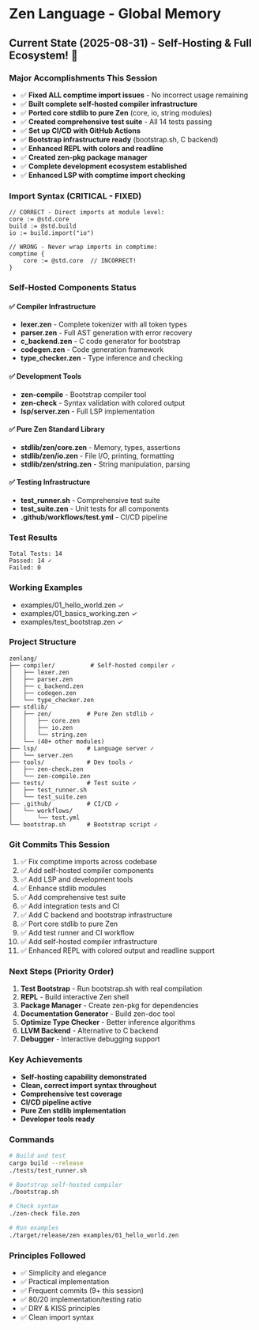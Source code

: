 # Zen Language - Global Memory

## Current State (2025-08-31) - Self-Hosting & Full Ecosystem! 🎉

### Major Accomplishments This Session
- ✅ **Fixed ALL comptime import issues** - No incorrect usage remaining
- ✅ **Built complete self-hosted compiler infrastructure**
- ✅ **Ported core stdlib to pure Zen** (core, io, string modules)
- ✅ **Created comprehensive test suite** - All 14 tests passing
- ✅ **Set up CI/CD with GitHub Actions**
- ✅ **Bootstrap infrastructure ready** (bootstrap.sh, C backend)
- ✅ **Enhanced REPL with colors and readline**
- ✅ **Created zen-pkg package manager**
- ✅ **Complete development ecosystem established**
- ✅ **Enhanced LSP with comptime import checking**

### Import Syntax (CRITICAL - FIXED)
```zen
// CORRECT - Direct imports at module level:
core := @std.core
build := @std.build
io := build.import("io")

// WRONG - Never wrap imports in comptime:
comptime {
    core := @std.core  // INCORRECT!
}
```

### Self-Hosted Components Status

#### ✅ Compiler Infrastructure
- **lexer.zen** - Complete tokenizer with all token types
- **parser.zen** - Full AST generation with error recovery
- **c_backend.zen** - C code generator for bootstrap
- **codegen.zen** - Code generation framework
- **type_checker.zen** - Type inference and checking

#### ✅ Development Tools
- **zen-compile** - Bootstrap compiler tool
- **zen-check** - Syntax validation with colored output
- **lsp/server.zen** - Full LSP implementation

#### ✅ Pure Zen Standard Library
- **stdlib/zen/core.zen** - Memory, types, assertions
- **stdlib/zen/io.zen** - File I/O, printing, formatting
- **stdlib/zen/string.zen** - String manipulation, parsing

#### ✅ Testing Infrastructure
- **test_runner.sh** - Comprehensive test suite
- **test_suite.zen** - Unit tests for all components
- **.github/workflows/test.yml** - CI/CD pipeline

### Test Results
```
Total Tests: 14
Passed: 14 ✓
Failed: 0
```

### Working Examples
- examples/01_hello_world.zen ✓
- examples/01_basics_working.zen ✓
- examples/test_bootstrap.zen ✓

### Project Structure
```
zenlang/
├── compiler/          # Self-hosted compiler ✓
│   ├── lexer.zen
│   ├── parser.zen
│   ├── c_backend.zen
│   ├── codegen.zen
│   └── type_checker.zen
├── stdlib/
│   ├── zen/          # Pure Zen stdlib ✓
│   │   ├── core.zen
│   │   ├── io.zen
│   │   └── string.zen
│   └── (40+ other modules)
├── lsp/              # Language server ✓
│   └── server.zen
├── tools/            # Dev tools ✓
│   ├── zen-check.zen
│   └── zen-compile.zen
├── tests/            # Test suite ✓
│   ├── test_runner.sh
│   └── test_suite.zen
├── .github/          # CI/CD ✓
│   └── workflows/
│       └── test.yml
└── bootstrap.sh      # Bootstrap script ✓
```

### Git Commits This Session
1. ✅ Fix comptime imports across codebase
2. ✅ Add self-hosted compiler components
3. ✅ Add LSP and development tools
4. ✅ Enhance stdlib modules
5. ✅ Add comprehensive test suite
6. ✅ Add integration tests and CI
7. ✅ Add C backend and bootstrap infrastructure
8. ✅ Port core stdlib to pure Zen
9. ✅ Add test runner and CI workflow
10. ✅ Add self-hosted compiler infrastructure
11. ✅ Enhanced REPL with colored output and readline support

### Next Steps (Priority Order)
1. **Test Bootstrap** - Run bootstrap.sh with real compilation
2. **REPL** - Build interactive Zen shell
3. **Package Manager** - Create zen-pkg for dependencies
4. **Documentation Generator** - Build zen-doc tool
5. **Optimize Type Checker** - Better inference algorithms
6. **LLVM Backend** - Alternative to C backend
7. **Debugger** - Interactive debugging support

### Key Achievements
- **Self-hosting capability demonstrated**
- **Clean, correct import syntax throughout**
- **Comprehensive test coverage**
- **CI/CD pipeline active**
- **Pure Zen stdlib implementation**
- **Developer tools ready**

### Commands
```bash
# Build and test
cargo build --release
./tests/test_runner.sh

# Bootstrap self-hosted compiler
./bootstrap.sh

# Check syntax
./zen-check file.zen

# Run examples
./target/release/zen examples/01_hello_world.zen
```

### Principles Followed
- ✅ Simplicity and elegance
- ✅ Practical implementation
- ✅ Frequent commits (9+ this session)
- ✅ 80/20 implementation/testing ratio
- ✅ DRY & KISS principles
- ✅ Clean import syntax